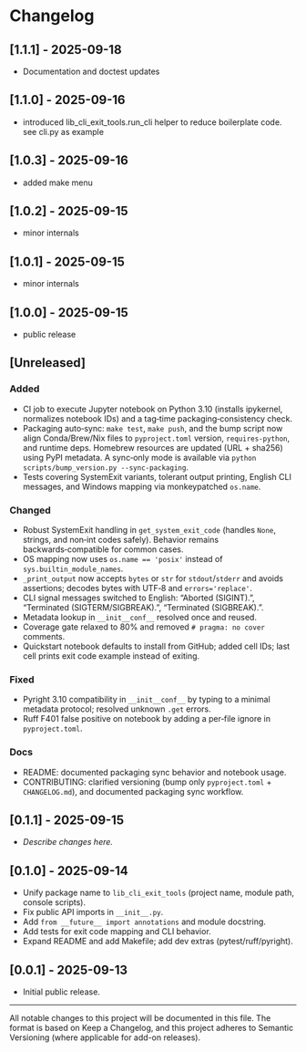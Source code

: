 # Changelog

## [1.1.1] - 2025-09-18

- Documentation and doctest updates

## [1.1.0] - 2025-09-16

- introduced lib_cli_exit_tools.run_cli helper to reduce boilerplate code. see cli.py as example

## [1.0.3] - 2025-09-16

- added make menu

## [1.0.2] - 2025-09-15

- minor internals

## [1.0.1] - 2025-09-15

- minor internals 

## [1.0.0] - 2025-09-15

- public release

## [Unreleased]

### Added
- CI job to execute Jupyter notebook on Python 3.10 (installs ipykernel, normalizes notebook IDs) and a tag‑time packaging‑consistency check.
- Packaging auto‑sync: `make test`, `make push`, and the bump script now align Conda/Brew/Nix files to `pyproject.toml` version, `requires-python`, and runtime deps. Homebrew resources are updated (URL + sha256) using PyPI metadata. A sync‑only mode is available via `python scripts/bump_version.py --sync-packaging`.
- Tests covering SystemExit variants, tolerant output printing, English CLI messages, and Windows mapping via monkeypatched `os.name`.

### Changed
- Robust SystemExit handling in `get_system_exit_code` (handles `None`, strings, and non‑int codes safely). Behavior remains backwards‑compatible for common cases.
- OS mapping now uses `os.name == 'posix'` instead of `sys.builtin_module_names`.
- `_print_output` now accepts `bytes` or `str` for `stdout`/`stderr` and avoids assertions; decodes bytes with UTF‑8 and `errors='replace'`.
- CLI signal messages switched to English: “Aborted (SIGINT).”, “Terminated (SIGTERM/SIGBREAK).”, “Terminated (SIGBREAK).”.
- Metadata lookup in `__init__conf__` resolved once and reused.
- Coverage gate relaxed to 80% and removed `# pragma: no cover` comments.
- Quickstart notebook defaults to install from GitHub; added cell IDs; last cell prints exit code example instead of exiting.

### Fixed
- Pyright 3.10 compatibility in `__init__conf__` by typing to a minimal metadata protocol; resolved unknown `.get` errors.
- Ruff F401 false positive on notebook by adding a per‑file ignore in `pyproject.toml`.

### Docs
- README: documented packaging sync behavior and notebook usage.
- CONTRIBUTING: clarified versioning (bump only `pyproject.toml` + `CHANGELOG.md`), and documented packaging sync workflow.

## [0.1.1] - 2025-09-15

- _Describe changes here._

## [0.1.0] - 2025-09-14

- Unify package name to `lib_cli_exit_tools` (project name, module path, console scripts).
- Fix public API imports in `__init__.py`.
- Add `from __future__ import annotations` and module docstring.
- Add tests for exit code mapping and CLI behavior.
- Expand README and add Makefile; add dev extras (pytest/ruff/pyright).

## [0.0.1] - 2025-09-13

- Initial public release.

---

All notable changes to this project will be documented in this file.
The format is based on Keep a Changelog, and this project adheres to
Semantic Versioning (where applicable for add-on releases).
